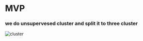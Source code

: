 # MVP
### we do unsupervesed cluster and split it to three cluster
![cluster](https://user-images.githubusercontent.com/91732259/147856484-f6bda6b4-680a-431c-8efd-87d455ff2e27.jpg)
